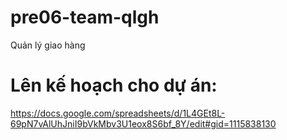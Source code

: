 # pre06-team-qlgh

Quản lý giao hàng

# Lên kế hoạch cho dự án: 

https://docs.google.com/spreadsheets/d/1L4GEt8L-69pN7vAlUhJniI9bVkMbv3U1eox8S6bf_8Y/edit#gid=1115838130 